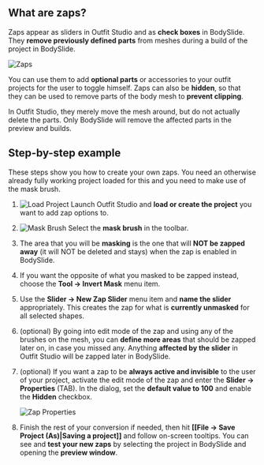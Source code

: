 ## What are zaps?
Zaps appear as sliders in Outfit Studio and as **check boxes** in BodySlide. They **remove previously defined parts** from meshes during a build of the project in BodySlide.

![Zaps](http://i.imgur.com/WOiBMue.png)

You can use them to add **optional parts** or accessories to your outfit projects for the user to toggle himself. Zaps can also be **hidden**, so that they can be used to remove parts of the body mesh to **prevent clipping**.

In Outfit Studio, they merely move the mesh around, but do not actually delete the parts.
Only BodySlide will remove the affected parts in the preview and builds.

## Step-by-step example
These steps show you how to create your own zaps. You need an otherwise already fully working project loaded for this and you need to make use of the mask brush.

1. ![Load Project](http://i.imgur.com/viWOwuL.png) Launch Outfit Studio and **load or create the project** you want to add zap options to.

2. ![Mask Brush](http://i.imgur.com/vktbaTu.png) Select the **mask brush** in the toolbar.

3. The area that you will be **masking** is the one that will **NOT be zapped away** (it will NOT be deleted and stays) when the zap is enabled in BodySlide.

4. If you want the opposite of what you masked to be zapped instead, choose the **Tool -> Invert Mask** menu item.

5. Use the **Slider -> New Zap Slider** menu item and **name the slider** appropriately. This creates the zap for what is **currently unmasked** for all selected shapes.

6. (optional) By going into edit mode of the zap and using any of the brushes on the mesh, you can **define more areas** that should be zapped later on, in case you missed any. Anything **affected by the slider** in Outfit Studio will be zapped later in BodySlide.

7. (optional) If you want a zap to be **always active and invisible** to the user of your project, activate the edit mode of the zap and enter the **Slider -> Properties** (TAB). In the dialog, set the **default value to 100** and enable the **Hidden** checkbox.

    ![Zap Properties](http://i.imgur.com/NKkqtW1.png)

8. Finish the rest of your conversion if needed, then hit **[[File -> Save Project (As)|Saving a project]]** and follow on-screen tooltips. You can see and **test your new zaps** by selecting the project in BodySlide and opening the **preview window**.